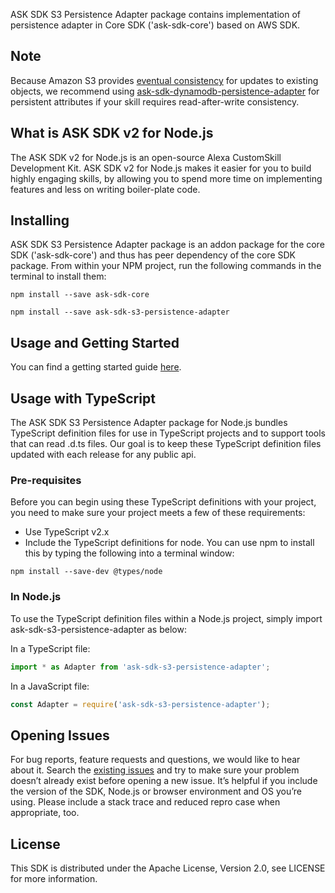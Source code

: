 ASK SDK S3 Persistence Adapter package contains implementation of persistence adapter in Core SDK ('ask-sdk-core') based on AWS SDK.

## Note

Because Amazon S3 provides [eventual consistency](https://docs.aws.amazon.com/AmazonS3/latest/dev/Introduction.html) for updates to existing objects, we recommend using [ask-sdk-dynamodb-persistence-adapter](https://github.com/tianrenz/alexa-skills-kit-sdk-for-nodejs/tree/2.0.x/ask-sdk-dynamodb-persistence-adapter) for persistent attributes if your skill requires read-after-write consistency.

## What is ASK SDK v2 for Node.js

The ASK SDK v2 for Node.js is an open-source Alexa CustomSkill Development Kit. ASK SDK v2 for Node.js makes it easier for you to build highly engaging skills, by allowing you to spend more time on implementing features and less on writing boiler-plate code.

## Installing
ASK SDK S3 Persistence Adapter package is an addon package for the core SDK ('ask-sdk-core') and thus has peer dependency of the core SDK package. From within your NPM project, run the following commands in the terminal to install them:

```
npm install --save ask-sdk-core
```

```
npm install --save ask-sdk-s3-persistence-adapter
```

## Usage and Getting Started

You can find a getting started guide [here](https://developer.amazon.com/docs/alexa-skills-kit-sdk-for-nodejs/manage-attributes.html#s3persistenceadapter).

## Usage with TypeScript
The ASK SDK S3 Persistence Adapter package for Node.js bundles TypeScript definition files for use in TypeScript projects and to support tools that can read .d.ts files. Our goal is to keep these TypeScript definition files updated with each release for any public api.

### Pre-requisites
Before you can begin using these TypeScript definitions with your project, you need to make sure your project meets a few of these requirements:
- Use TypeScript v2.x
- Include the TypeScript definitions for node. You can use npm to install this by typing the following into a terminal window:

```
npm install --save-dev @types/node
```

### In Node.js
To use the TypeScript definition files within a Node.js project, simply import ask-sdk-s3-persistence-adapter as below:

In a TypeScript file:

```typescript
import * as Adapter from 'ask-sdk-s3-persistence-adapter';
```

In a JavaScript file:

```javascript
const Adapter = require('ask-sdk-s3-persistence-adapter');
```

## Opening Issues
For bug reports, feature requests and questions, we would like to hear about it. Search the [existing issues](https://github.com/alexa/alexa-skills-kit-sdk-for-nodejs/issues) and try to make sure your problem doesn’t already exist before opening a new issue. It’s helpful if you include the version of the SDK, Node.js or browser environment and OS you’re using. Please include a stack trace and reduced repro case when appropriate, too.

## License
This SDK is distributed under the Apache License, Version 2.0, see LICENSE for more information.
